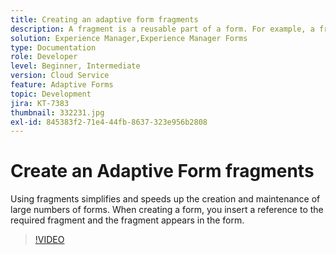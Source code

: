 ```yaml
---
title: Creating an adaptive form fragments
description: A fragment is a reusable part of a form. For example, a fragment can include an address block or legal text.
solution: Experience Manager,Experience Manager Forms
type: Documentation
role: Developer
level: Beginner, Intermediate
version: Cloud Service
feature: Adaptive Forms
topic: Development
jira: KT-7383
thumbnail: 332231.jpg
exl-id: 845383f2-71e4-44fb-8637-323e956b2808
---
```

# Create an Adaptive Form fragments

Using fragments simplifies and speeds up the creation and maintenance of large numbers of forms. When creating a form, you insert a reference to the required fragment and the fragment appears in the form.

>[!VIDEO](https://video.tv.adobe.com/v/332231?quality=12&learn=on)
